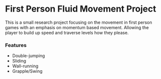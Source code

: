 # First Person Fluid Movement Project

This is a small research project focusing on the movement in first person games with an emphasis on momentum based movement. Allowing the player to build up speed and traverse levels how they please.

### Features
- Double-jumping
- Sliding
- Wall-running
- Grapple/Swing
